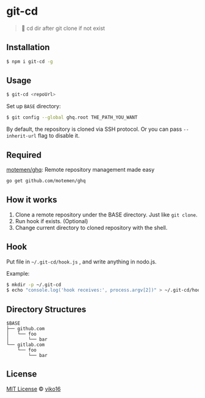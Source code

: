 # git-cd

> 👷 cd dir after git clone if not exist



## Installation

``` sh
$ npm i git-cd -g
```



## Usage

``` sh
$ git-cd <repoUrl>
```

Set up `BASE` directory: 

```sh
$ git config --global ghq.root THE_PATH_YOU_WANT
```

By default, the repository is cloned via SSH protocol. Or you can pass `--inherit-url` flag to disable it.


## Required

[motemen/ghq](https://github.com/motemen/ghq): Remote repository management made easy

```sh
go get github.com/motemen/ghq
```



## How it works

1. Clone a remote repository under the BASE directory. Just like `git clone`.
2. Run hook if exists. (Optional)
3. Change current directory to cloned repository with the shell.



## Hook

Put file in `~/.git-cd/hook.js` , and write anything in nodo.js.

Example:
``` sh
$ mkdir -p ~/.git-cd
$ echo "console.log('hook receives:', process.argv[2])" > ~/.git-cd/hook.js
```



## Directory Structures

```
$BASE
├── github.com
│   └── foo
│       └── bar
└── gitlab.com
    └── foo
        └── bar
```



## License

[MIT License](https://opensource.org/licenses/MIT) © [viko16](https://github.com/viko16)
